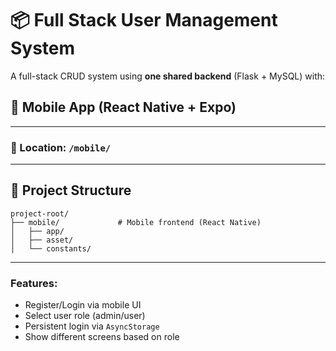# 📦 Full Stack User Management System

A full-stack CRUD system using **one shared backend** (Flask + MySQL) with:

## 📱 Mobile App (React Native + Expo)
---

### 📂 Location: `/mobile/`

---
  
## 📁 Project Structure

```
project-root/
├── mobile/             # Mobile frontend (React Native)
│   ├── app/
│   ├── asset/
│   └── constants/

```
---
### Features:

- Register/Login via mobile UI
- Select user role (admin/user)
- Persistent login via `AsyncStorage`
- Show different screens based on role
